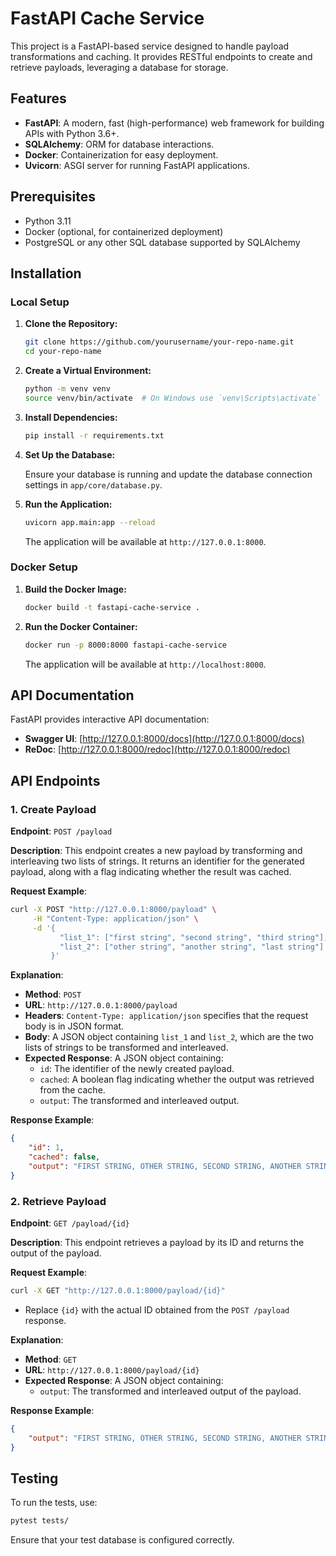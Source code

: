 # FastAPI Cache Service

This project is a FastAPI-based service designed to handle payload transformations and caching. It provides RESTful endpoints to create and retrieve payloads, leveraging a database for storage.

## Features

- **FastAPI**: A modern, fast (high-performance) web framework for building APIs with Python 3.6+.
- **SQLAlchemy**: ORM for database interactions.
- **Docker**: Containerization for easy deployment.
- **Uvicorn**: ASGI server for running FastAPI applications.

## Prerequisites

- Python 3.11
- Docker (optional, for containerized deployment)
- PostgreSQL or any other SQL database supported by SQLAlchemy

## Installation

### Local Setup

1. **Clone the Repository:**

   ```bash
   git clone https://github.com/yourusername/your-repo-name.git
   cd your-repo-name
   ```

2. **Create a Virtual Environment:**

   ```bash
   python -m venv venv
   source venv/bin/activate  # On Windows use `venv\Scripts\activate`
   ```

3. **Install Dependencies:**

   ```bash
   pip install -r requirements.txt
   ```

4. **Set Up the Database:**

   Ensure your database is running and update the database connection settings in `app/core/database.py`.

5. **Run the Application:**

   ```bash
   uvicorn app.main:app --reload
   ```

   The application will be available at `http://127.0.0.1:8000`.

### Docker Setup

1. **Build the Docker Image:**

   ```bash
   docker build -t fastapi-cache-service .
   ```

2. **Run the Docker Container:**

   ```bash
   docker run -p 8000:8000 fastapi-cache-service
   ```

   The application will be available at `http://localhost:8000`.

## API Documentation

FastAPI provides interactive API documentation:

- **Swagger UI**: [http://127.0.0.1:8000/docs](http://127.0.0.1:8000/docs)
- **ReDoc**: [http://127.0.0.1:8000/redoc](http://127.0.0.1:8000/redoc)

## API Endpoints

### 1. Create Payload

**Endpoint**: `POST /payload`

**Description**: This endpoint creates a new payload by transforming and interleaving two lists of strings. It returns an identifier for the generated payload, along with a flag indicating whether the result was cached.

**Request Example**:

```bash
curl -X POST "http://127.0.0.1:8000/payload" \
     -H "Content-Type: application/json" \
     -d '{
           "list_1": ["first string", "second string", "third string"],
           "list_2": ["other string", "another string", "last string"]
         }'
```

**Explanation**:
- **Method**: `POST`
- **URL**: `http://127.0.0.1:8000/payload`
- **Headers**: `Content-Type: application/json` specifies that the request body is in JSON format.
- **Body**: A JSON object containing `list_1` and `list_2`, which are the two lists of strings to be transformed and interleaved.
- **Expected Response**: A JSON object containing:
  - `id`: The identifier of the newly created payload.
  - `cached`: A boolean flag indicating whether the output was retrieved from the cache.
  - `output`: The transformed and interleaved output.

**Response Example**:

```json
{
    "id": 1,
    "cached": false,
    "output": "FIRST STRING, OTHER STRING, SECOND STRING, ANOTHER STRING, THIRD STRING, LAST STRING"
}
```

### 2. Retrieve Payload

**Endpoint**: `GET /payload/{id}`

**Description**: This endpoint retrieves a payload by its ID and returns the output of the payload.

**Request Example**:

```bash
curl -X GET "http://127.0.0.1:8000/payload/{id}"
```

- Replace `{id}` with the actual ID obtained from the `POST /payload` response.

**Explanation**:
- **Method**: `GET`
- **URL**: `http://127.0.0.1:8000/payload/{id}`
- **Expected Response**: A JSON object containing:
  - `output`: The transformed and interleaved output of the payload.

**Response Example**:

```json
{
    "output": "FIRST STRING, OTHER STRING, SECOND STRING, ANOTHER STRING, THIRD STRING, LAST STRING"
}
```

## Testing

To run the tests, use:

```bash
pytest tests/
```

Ensure that your test database is configured correctly.
